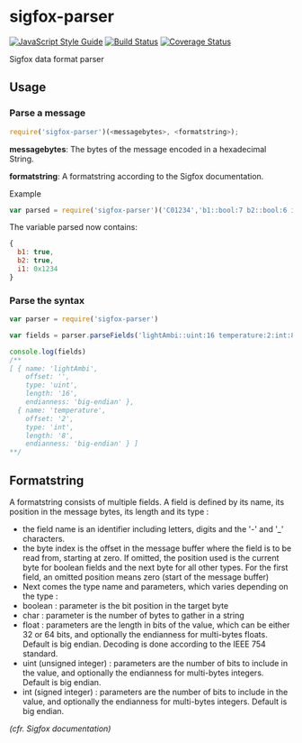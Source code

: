 # sigfox-parser

[![JavaScript Style Guide](https://img.shields.io/badge/code%20style-standard-brightgreen.svg)](http://standardjs.com/)
[![Build Status](https://travis-ci.org/waylayio/sigfox-parser.svg?branch=master)](https://travis-ci.org/waylayio/sigfox-parser)
[![Coverage Status](https://coveralls.io/repos/github/waylayio/sigfox-parser/badge.svg?branch=master)](https://coveralls.io/github/waylayio/sigfox-parser?branch=master)

Sigfox data format parser

## Usage

### Parse a message

```javascript
require('sigfox-parser')(<messagebytes>, <formatstring>);
```

**messagebytes**: The bytes of the message encoded in a hexadecimal String.

**formatstring**: A formatstring according to the Sigfox documentation.

Example

```javascript
var parsed = require('sigfox-parser')('C01234','b1::bool:7 b2::bool:6 i1:1:uint:16');
```

The variable parsed now contains:

```javascript
{
  b1: true,
  b2: true,
  i1: 0x1234
}
```

### Parse the syntax

```javascript
var parser = require('sigfox-parser')

var fields = parser.parseFields('lightAmbi::uint:16 temperature:2:int:8')

console.log(fields)
/**
[ { name: 'lightAmbi',
    offset: '',
    type: 'uint',
    length: '16',
    endianness: 'big-endian' },
  { name: 'temperature',
    offset: '2',
    type: 'int',
    length: '8',
    endianness: 'big-endian' } ]
**/
```

## Formatstring
A formatstring consists of multiple fields. A field is defined by its name, its position in the message bytes, its length and its type :

* the field name is an identifier including letters, digits and the '-' and '_' characters.
* the byte index is the offset in the message buffer where the field is to be read from, starting at zero. If omitted, the position used is the current byte for boolean fields and the next byte for all other types. For the first field, an omitted position means zero (start of the message buffer)
* Next comes the type name and parameters, which varies depending on the type :
* boolean : parameter is the bit position in the target byte
* char : parameter is the number of bytes to gather in a string
* float : parameters are the length in bits of the value, which can be either 32 or 64 bits, and optionally the endianness for multi-bytes floats. Default is big endian. Decoding is done according to the IEEE 754 standard.
* uint (unsigned integer) : parameters are the number of bits to include in the value, and optionally the endianness for multi-bytes integers. Default is big endian.
* int (signed integer) : parameters are the number of bits to include in the value, and optionally the endianness for multi-bytes integers. Default is big endian.

_(cfr. Sigfox documentation)_
